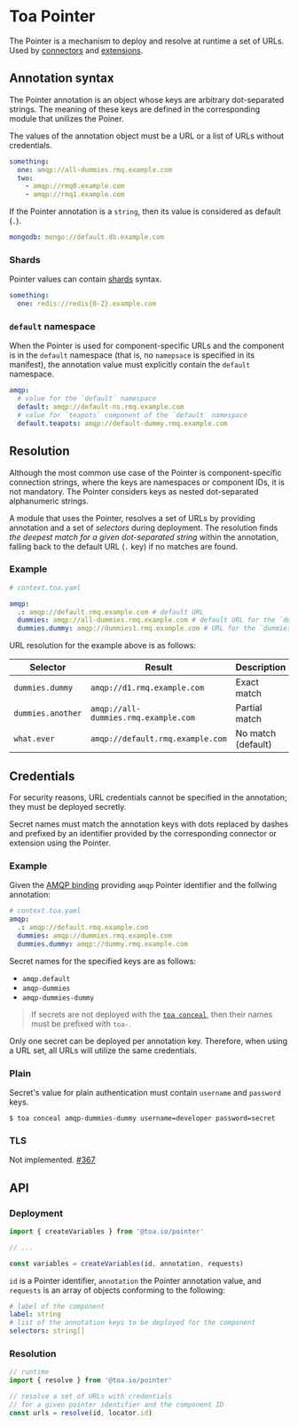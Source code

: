 # Toa Pointer

The Pointer is a mechanism to deploy and resolve at runtime a set of URLs.
Used by [connectors](/connectors) and [extensions](/extensions).

## Annotation syntax

The Pointer annotation is an object whose keys are arbitrary dot-separated strings.
The meaning of these keys are defined in the corresponding module that unilizes the Poiner.

The values of the annotation object must be a URL or a list of URLs without credentials.

```yaml
something:
  one: amqp://all-dummies.rmq.example.com
  two:
    - amqp://rmq0.example.com
    - amqp://rmq1.example.com
```

If the Pointer annotation is a `string`, then its value is considered as default (`.`).

```yaml
mongodb: mongo://default.db.example.com
```

### Shards

Pointer values can contain [shards](/libraries/generic/readme.md#shards) syntax.

```yaml
something:
  one: redis://redis{0-2}.example.com
```

### `default` namespace

When the Pointer is used for component-specific URLs and the component is in the `default`
namespace (that is, no `namepsace` is specified in its manifest), the annotation value must
explicitly contain the `default` namespace.

```yaml
amqp:
  # value for the `default` namespace
  default: amqp://default-ns.rmq.example.com
  # value for `teapots` component of the `default` namespace
  default.teapots: amqp://default-dummy.rmq.example.com
```

## Resolution

Although the most common use case of the Pointer is component-specific connection strings, where
the keys are namespaces or component IDs, it is not mandatory.
The Pointer considers keys as nested dot-separated alphanumeric strings.

A module that uses the Pointer, resolves a set of URLs by providing annotation and a set of
_selectors_ during deployment.
The resolution finds _the deepest match for a given dot-separated string_ within the annotation,
falling back to the default URL (`.` key) if no matches are found.

### Example

```yaml
# context.toa.yaml

amqp:
  .: amqp://default.rmq.example.com # default URL
  dummies: amqp://all-dummies.rmq.example.com # default URL for the `dummies` namespace
  dummies.dummy: amqp://dummies1.rmq.example.com # URL for the `dummies.dummy` component
```

URL resolution for the example above is as follows:

| Selector          | Result                               | Description        |
|-------------------|--------------------------------------|--------------------|
| `dummies.dummy`   | `amqp://d1.rmq.example.com`          | Exact match        |
| `dummies.another` | `amqp://all-dummies.rmq.example.com` | Partial match      |
| `what.ever`       | `amqp://default.rmq.example.com`     | No match (default) |

## Credentials

For security reasons, URL credentials cannot be specified in the annotation;
they must be deployed secretly.

Secret names must match the annotation keys with dots replaced by dashes and prefixed by an
identifier provided by the corresponding connector or extension using the Pointer.

### Example

Given the [AMQP binding](/connectors/bindings.amqp)
providing `amqp` Pointer identifier and the follwing annotation:

```yaml
# context.toa.yaml
amqp:
  .: amqp://default.rmq.example.com
  dummies: amqp://dummies.rmq.example.com
  dummies.dummy: amqp://dummy.rmq.example.com
```

Secret names for the specified keys are as follows:

- `amqp.default`
- `amqp-dummies`
- `amqp-dummies-dummy`

> If secrets are not deployed with the [`toa conceal`](/runtime/cli/readme.md#conceal), then their
> names must be prefixed with `toa-`.

Only one secret can be deployed per annotation key. Therefore, when using a URL set, all URLs will
utilize the same credentials.

### Plain

Secret's value for plain authentication must contain `username` and `password` keys.

```shell
$ toa conceal amqp-dummies-dummy username=developer password=secret
```

### TLS

Not implemented. [#367](https://github.com/toa-io/toa/issues/367)

## API

### Deployment

```typescript
import { createVariables } from '@toa.io/pointer'

// ...

const variables = createVariables(id, annotation, requests)
```

`id` is a Pointer identifier, `annotation` the Pointer annotation value, and `requests` is an array
of objects conforming to the following:

```yaml
# label of the component
label: string
# list of the annotation keys to be deployed for the component
selectors: string[]
```

### Resolution

```typescript
// runtime
import { resolve } from '@toa.io/pointer'

// resolve a set of URLs with credentials
// for a given pointer identifier and the component ID
const urls = resolve(id, locator.id)
```
